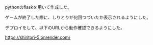 pythonのflaskを用いて作成した。

ゲームが終了した際に、しりとりが何回つづいたか表示されるようにした。

デプロイをして、以下のURLから動作確認できるようにした。

https://shiritori-5.onrender.com/
